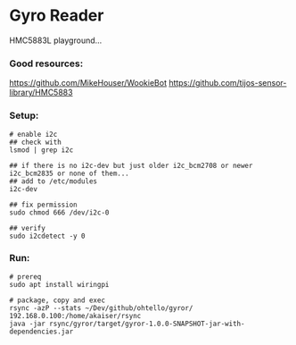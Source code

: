 # Gyro Reader

HMC5883L playground...

### Good resources:
https://github.com/MikeHouser/WookieBot
https://github.com/tijos-sensor-library/HMC5883

### Setup:
```
# enable i2c
## check with
lsmod | grep i2c

## if there is no i2c-dev but just older i2c_bcm2708 or newer i2c_bcm2835 or none of them...
## add to /etc/modules
i2c-dev

## fix permission
sudo chmod 666 /dev/i2c-0

## verify
sudo i2cdetect -y 0
```

### Run:
```
# prereq
sudo apt install wiringpi

# package, copy and exec
rsync -azP --stats ~/Dev/github/ohtello/gyror/ 192.168.0.100:/home/akaiser/rsync
java -jar rsync/gyror/target/gyror-1.0.0-SNAPSHOT-jar-with-dependencies.jar
```
